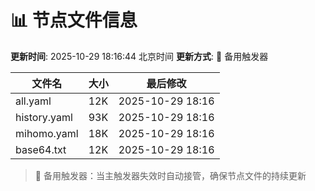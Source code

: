 # 📊 节点文件信息

**更新时间**: 2025-10-29 18:16:44 北京时间
**更新方式**: 🔄 备用触发器

| 文件名 | 大小 | 最后修改 |
|--------|------|----------|
| all.yaml | 12K | 2025-10-29 18:16 |
| history.yaml | 93K | 2025-10-29 18:16 |
| mihomo.yaml | 18K | 2025-10-29 18:16 |
| base64.txt | 12K | 2025-10-29 18:16 |

> 🔄 备用触发器：当主触发器失效时自动接管，确保节点文件的持续更新
